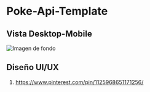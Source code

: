 # Poke-Api-Template

## Vista Desktop-Mobile
![Imagen de fondo](assets/design/desing-web.png)

## Diseño UI/UX 
1. https://www.pinterest.com/pin/1125968651171256/